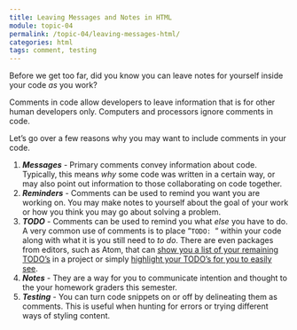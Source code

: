 ```yaml
---
title: Leaving Messages and Notes in HTML
module: topic-04
permalink: /topic-04/leaving-messages-html/
categories: html
tags: comment, testing
---
```


<div class="divider-heading"></div>

Before we get too far, did you know you can leave notes for yourself inside your code _as_ you work?

Comments in code allow developers to leave information that is for other human developers only. Computers and processors ignore comments in code.

Let’s go over a few reasons why you may want to include comments in your code.

1. **_Messages_** - Primary comments convey information about code. Typically, this means _why_ some code was written in a certain way, or may also point out information to those collaborating on code together.
2. **_Reminders_** - Comments can be used to remind you want you are working on. You may make notes to yourself about the goal of your work or how you think you may go about solving a problem.
3. **_TODO_** - Comments can be used to remind you what _else_ you have to do. A very common use of comments is to place “`TODO: `“ within your code along with what it is you still need to _to do_. There are even packages from editors, such as Atom, that can [show you a list of your remaining TODO’s](https://atom.io/packages/todo-show) in a project or simply [highlight your TODO’s for you to easily see](https://github.com/atom/language-todo).
4. **_Notes_** - They are a way for you to communicate intention and thought to the your homework graders this semester.
5. **_Testing_** - You can turn code snippets on or off by delineating them as comments. This is useful when hunting for errors or trying different ways of styling content.
